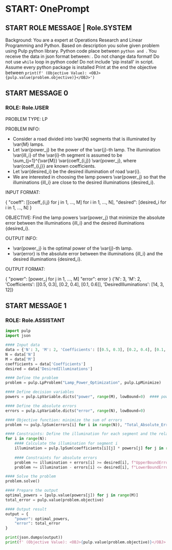 # START: OnePrompt 
## START ROLE MESSAGE | Role.SYSTEM 
Background: You are a expert at Operations Research and Linear Programming and Python. Based on description you solve given problem using Pulp python library. Python code place between ```python and ```. You receive the data in json format between: <DATA></DATA>. Do not change data format! Do not use `while` loop in python code! Do not include 'pip install' in script. Assume every python package is installed Print at the end the objective between <OBJ></OBJ> `print(f' (Objective Value): <OBJ>{pulp.value(problem.objective)}</OBJ>')`  
## START MESSAGE 0 
### ROLE: Role.USER
<DESCRIPTION>
PROBLEM TYPE: LP

PROBLEM INFO: 

- Consider a road divided into \var{N} segments that is illuminated by \var{M} lamps.
- Let \var{power_j} be the power of the \var{j}-th lamp. The illumination \var{ill_i} of the \var{i}-th segment is assumed to be \sum_{j=1}^{\var{M}} \var{coeff_{i,j}} \var{power_j}, where \var{coeff_{i,j}} are known coefficients.
- Let \var{desired_i} be the desired illumination of road \var{i}. 
- We are interested in choosing the lamp powers \var{power_j} so that the illuminations {ill_i} are close to the desired illuminations {desired_i}. 

INPUT FORMAT: 

{
    "coeff": [[coeff_{i,j} for j in 1, ..., M] for i in 1, ..., N],
    "desired": [desired_i for i in 1, ..., N]
}

OBJECTIVE: Find the lamp powers \var{power_j} that minimize the absolute error between the illuminations {ill_i} and the desired illuminations {desired_i}.

OUTPUT INFO:

- \var{power_j} is the optimal power of the \var{j}-th lamp.
- \var{error} is the absolute error between the illuminations {ill_i} and the desired illuminations {desired_i}.

OUTPUT FORMAT:

{
    "power": [power_j for j in 1, ..., M]
    "error": error
}
</DESCRIPTION>
<DATA>
{'N': 3, 'M': 2, 'Coefficients': [[0.5, 0.3], [0.2, 0.4], [0.1, 0.6]], 'DesiredIlluminations': [14, 3, 12]}</DATA>


## START MESSAGE 1 
### ROLE: Role.ASSISTANT
```python
import pulp
import json

#### Input data
data = {'N': 3, 'M': 2, 'Coefficients': [[0.5, 0.3], [0.2, 0.4], [0.1, 0.6]], 'DesiredIlluminations': [14, 3, 12]}
N = data['N']
M = data['M']
coefficients = data['Coefficients']
desired = data['DesiredIlluminations']

#### Define the problem
problem = pulp.LpProblem("Lamp_Power_Optimization", pulp.LpMinimize)

#### Define decision variables
powers = pulp.LpVariable.dicts("power", range(M), lowBound=0)  #### powers of the lamps

#### Define the absolute errors
errors = pulp.LpVariable.dicts("error", range(N), lowBound=0)

#### Objective function: minimize the sum of errors
problem += pulp.lpSum(errors[i] for i in range(N)), "Total_Absolute_Error"

#### Constraints: Define the illumination for each segment and the relationship with the errors
for i in range(N):
    #### Calculate the illumination for segment i
    illumination = pulp.lpSum(coefficients[i][j] * powers[j] for j in range(M))
    
    #### Constraints for absolute errors
    problem += illumination + errors[i] >= desired[i], f"UpperBoundError_{i}"
    problem += illumination - errors[i] <= desired[i], f"LowerBoundError_{i}"

#### Solve the problem
problem.solve()

#### Prepare the output
optimal_powers = [pulp.value(powers[j]) for j in range(M)]
total_error = pulp.value(problem.objective)

#### Output result
output = {
    "power": optimal_powers,
    "error": total_error
}

print(json.dumps(output))
print(f' (Objective Value): <OBJ>{pulp.value(problem.objective)}</OBJ>')
```


